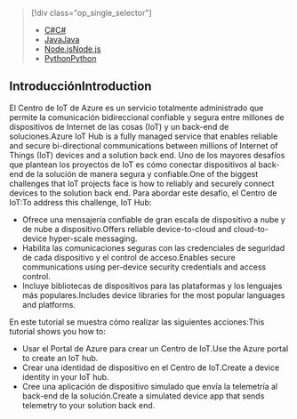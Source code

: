 > [!div class="op_single_selector"]
> * [<span data-ttu-id="15934-101">C#</span><span class="sxs-lookup"><span data-stu-id="15934-101">C#</span></span>](../articles/iot-hub/iot-hub-csharp-csharp-getstarted.md)
> * [<span data-ttu-id="15934-102">Java</span><span class="sxs-lookup"><span data-stu-id="15934-102">Java</span></span>](../articles/iot-hub/iot-hub-java-java-getstarted.md)
> * [<span data-ttu-id="15934-103">Node.js</span><span class="sxs-lookup"><span data-stu-id="15934-103">Node.js</span></span>](../articles/iot-hub/iot-hub-node-node-getstarted.md)
> * [<span data-ttu-id="15934-104">Python</span><span class="sxs-lookup"><span data-stu-id="15934-104">Python</span></span>](../articles/iot-hub/iot-hub-python-getstarted.md)
> 
> 

## <a name="introduction"></a><span data-ttu-id="15934-105">Introducción</span><span class="sxs-lookup"><span data-stu-id="15934-105">Introduction</span></span>
<span data-ttu-id="15934-106">El Centro de IoT de Azure es un servicio totalmente administrado que permite la comunicación bidireccional confiable y segura entre millones de dispositivos de Internet de las cosas (IoT) y un back-end de soluciones.</span><span class="sxs-lookup"><span data-stu-id="15934-106">Azure IoT Hub is a fully managed service that enables reliable and secure bi-directional communications between millions of Internet of Things (IoT) devices and a solution back end.</span></span> <span data-ttu-id="15934-107">Uno de los mayores desafíos que plantean los proyectos de IoT es cómo conectar dispositivos al back-end de la solución de manera segura y confiable.</span><span class="sxs-lookup"><span data-stu-id="15934-107">One of the biggest challenges that IoT projects face is how to reliably and securely connect devices to the solution back end.</span></span> <span data-ttu-id="15934-108">Para abordar este desafío, el Centro de IoT:</span><span class="sxs-lookup"><span data-stu-id="15934-108">To address this challenge, IoT Hub:</span></span>

* <span data-ttu-id="15934-109">Ofrece una mensajería confiable de gran escala de dispositivo a nube y de nube a dispositivo.</span><span class="sxs-lookup"><span data-stu-id="15934-109">Offers reliable device-to-cloud and cloud-to-device hyper-scale messaging.</span></span>
* <span data-ttu-id="15934-110">Habilita las comunicaciones seguras con las credenciales de seguridad de cada dispositivo y el control de acceso.</span><span class="sxs-lookup"><span data-stu-id="15934-110">Enables secure communications using per-device security credentials and access control.</span></span>
* <span data-ttu-id="15934-111">Incluye bibliotecas de dispositivos para las plataformas y los lenguajes más populares.</span><span class="sxs-lookup"><span data-stu-id="15934-111">Includes device libraries for the most popular languages and platforms.</span></span>

<span data-ttu-id="15934-112">En este tutorial se muestra cómo realizar las siguientes acciones:</span><span class="sxs-lookup"><span data-stu-id="15934-112">This tutorial shows you how to:</span></span>

* <span data-ttu-id="15934-113">Usar el Portal de Azure para crear un Centro de IoT.</span><span class="sxs-lookup"><span data-stu-id="15934-113">Use the Azure portal to create an IoT hub.</span></span>
* <span data-ttu-id="15934-114">Crear una identidad de dispositivo en el Centro de IoT.</span><span class="sxs-lookup"><span data-stu-id="15934-114">Create a device identity in your IoT hub.</span></span>
* <span data-ttu-id="15934-115">Cree una aplicación de dispositivo simulado que envía la telemetría al back-end de la solución.</span><span class="sxs-lookup"><span data-stu-id="15934-115">Create a simulated device app that sends telemetry to your solution back end.</span></span>


